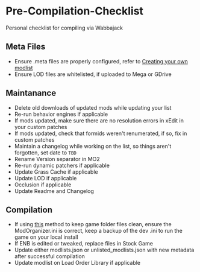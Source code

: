 # Pre-Compilation-Checklist

Personal checklist for compiling via Wabbajack


## Meta Files

- Ensure .meta files are properly configured, refer to [Creating your own modlist](https://github.com/wabbajack-tools/wabbajack#creating-your-own-modlist)
- Ensure LOD files are whitelisted, if uploaded to Mega or GDrive

## Maintanance

- Delete old downloads of updated mods while updating your list
- Re-run behavior engines if applicable
- If mods updated, make sure there are no resolution errors in xEdit in your custom patches
- If mods updated, check that formids weren't renumerated, if so, fix in custom patches
- Maintain a changelog while working on the list, so things aren't forgotten, set date to `TBD`
- Rename Version separator in MO2
- Re-run dynamic patchers if applicable
- Update Grass Cache if applicable
- Update LOD if applicable
- Occlusion if applicable
- Update Readme and Changelog

## Compilation

- If using [this](https://github.com/wabbajack-tools/wabbajack/wiki/Keeping-The-Game-Folder-Clean-(via-local-game-installs)) method to keep game folder files clean, ensure the ModOrganizer.ini is correct, keep a backup of the dev .ini to run the game on your local install
- If ENB is edited or tweaked, replace files in Stock Game
- Update either modlists.json or unlisted_modlists.json with new metadata after successful compilation
- Update modlist on Load Order Library if applicable
